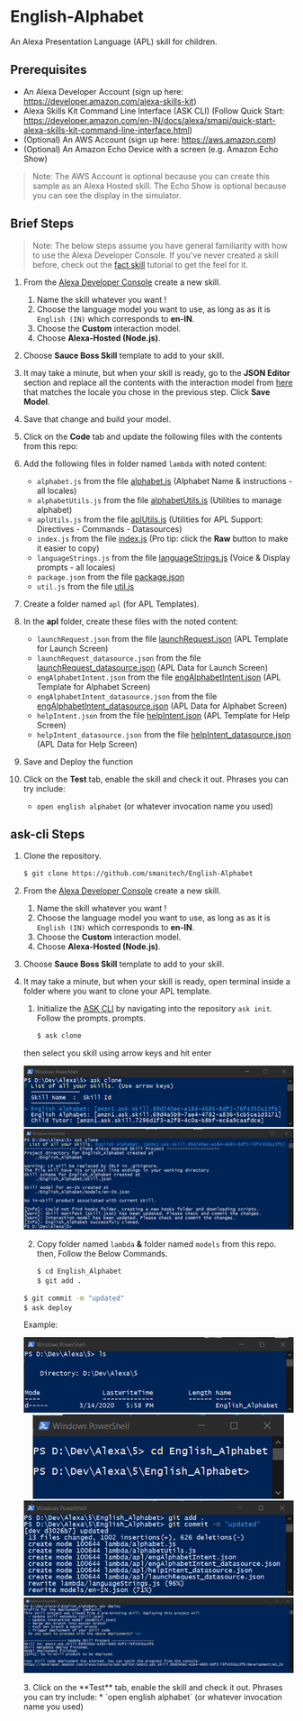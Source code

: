 # English-Alphabet
An Alexa Presentation Language (APL) skill for children.

## Prerequisites

* An Alexa Developer Account (sign up here: https://developer.amazon.com/alexa-skills-kit)
* Alexa Skills Kit Command Line Interface (ASK CLI) (Follow Quick Start: https://developer.amazon.com/en-IN/docs/alexa/smapi/quick-start-alexa-skills-kit-command-line-interface.html)
* (Optional) An AWS Account (sign up here: https://aws.amazon.com)
* (Optional) An Amazon Echo Device with a screen (e.g. Amazon Echo Show)

> Note: The AWS Account is optional because you can create this sample as an Alexa Hosted skill.  The Echo Show is optional because you can see the display in the simulator.

## Brief Steps

> Note: The below steps assume you have general familiarity with how to use the Alexa Developer Console.  If you've never created a skill before, check out the [fact skill](https://github.com/alexa/skill-sample-nodejs-fact) tutorial to get the feel for it.

1. From the [Alexa Developer Console](https://developer.amazon.com/alexa/console/ask) create a new skill.
    1. Name the skill whatever you want !
    1. Choose the language model you want to use, as long as as it is `English (IN)` which corresponds to **en-IN**.
    1. Choose the **Custom** interaction model.
    1. Choose **Alexa-Hosted (Node.js)**.
1. Choose **Sauce Boss Skill** template to add to your skill.
1. It may take a minute, but when your skill is ready, go to the **JSON Editor** section and replace all the contents with the interaction model from [here](./models) that matches the locale you chose in the previous step.  Click **Save Model**.
1. Save that change and build your model.
1. Click on the **Code** tab and update the following files with the contents from this repo:

1. Add the following files in folder named `lambda` with noted content:
    * `alphabet.js` from the file [alphabet.js](./lambda/alphabet.js) (Alphabet Name & instructions - all locales)
    * `alphabetUtils.js` from the file [alphabetUtils.js](./lambda/alphabetUtils) (Utilities to manage alphabet)
    * `aplUtils.js` from the file [aplUtils.js](./lambda/aplUtils.js) (Utilities for APL Support: Directives - Commands - Datasources)
    * `index.js` from the file [index.js](./lambda/index.js) (Pro tip: click the **Raw** button to make it easier to copy)
    * `languageStrings.js` from the file [languageStrings.js](./lambda/languageStrings.js) (Voice & Display prompts - all locales)
    * `package.json` from the file [package.json](./lambda/package.json)
    * `util.js` from the file [util.js](./lambda/util.js)
1. Create a folder named `apl` (for APL Templates).
1. In the **apl** folder, create these files with the noted content:
    * `launchRequest.json` from the file [launchRequest.json](./lambda/apl/launchRequest.json) (APL Template for Launch Screen)
    * `launchRequest_datasource.json` from the file [launchRequest_datasource.json](./lambda/apl/launchRequest_datasource.json) (APL Data for Launch Screen)
    * `engAlphabetIntent.json` from the file [engAlphabetIntent.json](./lambda/apl/engAlphabetIntent.json) (APL Template for Alphabet Screen)
    * `engAlphabetIntent_datasource.json` from the file [engAlphabetIntent_datasource.json](./lambda/apl/engAlphabetIntent_datasource.json) (APL Data for Alphabet Screen)
    * `helpIntent.json` from the file [helpIntent.json](./lambda/apl/helpIntent.json) (APL Template for Help Screen)
    * `helpIntent_datasource.json` from the file [helpIntent_datasource.json](./lambda/apl/helpIntent_datasource.json) (APL Data for Help Screen)

1. Save and Deploy the function
1. Click on the **Test** tab, enable the skill and check it out.  Phrases you can try include:
    * `open english alphabet` (or whatever invocation name you used)

## ask-cli Steps

1. Clone the repository.

	```bash
	$ git clone https://github.com/smanitech/English-Alphabet
	```

2. From the [Alexa Developer Console](https://developer.amazon.com/alexa/console/ask) create a new skill.
    1. Name the skill whatever you want !
    2. Choose the language model you want to use, as long as as it is `English (IN)` which corresponds to **en-IN**.
    3. Choose the **Custom** interaction model.
    4. Choose **Alexa-Hosted (Node.js)**.
3. Choose **Sauce Boss Skill** template to add to your skill.
4. It may take a minute, but when your skill is ready, open terminal inside a folder where you want to clone your APL template.

    1. Initialize the [ASK CLI](https://developer.amazon.com/docs/smapi/quick-start-alexa-skills-kit-command-line-interface.html) by navigating into the repository `ask init`. Follow the prompts.
    prompts.

    	```bash
    	$ ask clone
    	```
      then select you skill using arrow keys and hit enter
      <p align='center'>
        <img src='https://raw.githubusercontent.com/smanitech/English-Alphabet/master/Screenshots/1.png'><br/>
        <img src='https://raw.githubusercontent.com/smanitech/English-Alphabet/master/Screenshots/2.png'>
      </p>

    2. Copy folder named `lambda` **&** folder named `models` from this repo. then, Follow the Below Commands.

    	```bash
    	$ cd English_Alphabet
    	$ git add .
    	```
      ```bash
      $ git commit -m "updated"
      $ ask deploy
      ```
      Example:
      <p align='center'>
        <img src='https://raw.githubusercontent.com/smanitech/English-Alphabet/master/Screenshots/3.png'><br/>
        <img src='https://raw.githubusercontent.com/smanitech/English-Alphabet/master/Screenshots/4.png'><br/>
        <img src='https://raw.githubusercontent.com/smanitech/English-Alphabet/master/Screenshots/5.png'><br/>
        <img src='https://raw.githubusercontent.com/smanitech/English-Alphabet/master/Screenshots/6.png'><br/>
      </p>
    3. Click on the **Test** tab, enable the skill and check it out.  Phrases you can try include:
        * `open english alphabet` (or whatever invocation name you used)
